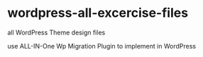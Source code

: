 # wordpress-all-excercise-files
all WordPress Theme design files

use ALL-IN-One Wp Migration Plugin to implement in WordPress
